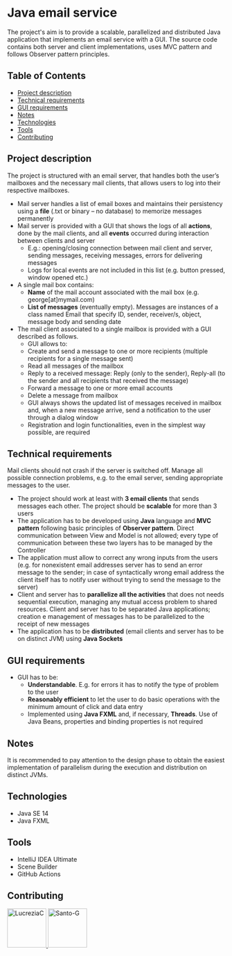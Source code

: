 # Java email service
The project's aim is to provide a scalable, parallelized and distributed Java application that implements an email service with a GUI.
The source code contains both server and client implementations, uses MVC pattern and follows Observer pattern principles.

## Table of Contents
- [Project description](#project-description)
- [Technical requirements](#technical-requirements)
- [GUI requirements](#gui-requirements)
- [Notes](#notes)
- [Technologies](#technologies)
- [Tools](#tools)
- [Contributing](#contributing)

## Project description 
The project is structured with an email server, that handles both the user’s mailboxes and the necessary mail clients, that allows users to log into their respective mailboxes.
- Mail server handles a list of email boxes and maintains their persistency using a __file__ (.txt or binary – no database) to memorize messages permanently
- Mail server is provided with a GUI that shows the logs of all __actions__, done by the mail clients, and all __events__ occurred during interaction between clients and server
  * E.g.: opening/closing connection between mail client and server, sending messages, receiving messages, errors for delivering messages
  * Logs for local events are not included in this list (e.g. button pressed, window opened etc.)
- A single mail box contains:
  * __Name__ of the mail account associated with the mail box (e.g. george[at]mymail.com)
  * __List of messages__ (eventually empty). Messages are instances of a class named Email that specify ID, sender, receiver/s, object, message body and sending date
- The mail client associated to a single mailbox is provided with a GUI described as follows. 
  * GUI allows to:
  * Create and send a message to one or more recipients (multiple recipients for a single message sent)
  * Read all messages of the mailbox
  * Reply to a received message: Reply (only to the sender), Reply-all (to the sender and all recipients that received the message)
  * Forward a message to one or more email accounts
  * Delete a message from mailbox
  - GUI always shows the updated list of messages received in mailbox and, when a new message arrive, send a notification to the user through a dialog window
  - Registration and login functionalities, even in the simplest way possible, are required
  
## Technical requirements
Mail clients should not crash if the server is switched off. Manage all possible connection problems, e.g. to the email server, sending appropriate messages to the user.
- The project should work at least with __3 email clients__ that sends messages each other. The project should be __scalable__ for more than 3 users
- The application has to be developed using __Java__ language and __MVC pattern__ following basic principles of __Observer pattern__. Direct communication between View and Model is not allowed; every type of communication between these two layers has to be managed by the Controller
- The application must allow to correct any wrong inputs from the users (e.g. for nonexistent email addresses server has to send an error message to the sender; in case of syntactically wrong email address the client itself has to notify user without trying to send the message to the server)
- Client and server has to __parallelize all the activities__ that does not needs sequential execution, managing any mutual access problem to shared resources. Client and server has to be separated Java applications; creation e management of messages has to be parallelized to the receipt of new messages
- The application has to be __distributed__ (email clients and server has to be on distinct JVM) using __Java Sockets__

## GUI requirements
- GUI has to be:
  * __Understandable__. E.g. for errors it has to notify the type of problem to the user
  * __Reasonably efficient__ to let the user to do basic operations with the minimum amount of click and data entry
  * Implemented using __Java FXML__ and, if necessary, __Threads__. Use of Java Beans, properties and binding properties is not required

## Notes
It is recommended to pay attention to the design phase to obtain the easiest implementation of parallelism during the execution and distribution on distinct JVMs.

## Technologies
- Java SE 14
- Java FXML

## Tools
- IntelliJ IDEA Ultimate 
- Scene Builder
- GitHub Actions

## Contributing
<a href="https://github.com/LucreziaC">
 <img alt="LucreziaC" width="90" height="90" src="https://avatars.githubusercontent.com/u/37901017?v=4" />
</a>

<a href="https://github.com/Santo-G">
 <img alt="Santo-G" width="90" height="90" src="https://avatars.githubusercontent.com/u/77076220?v=4" />
</a>

